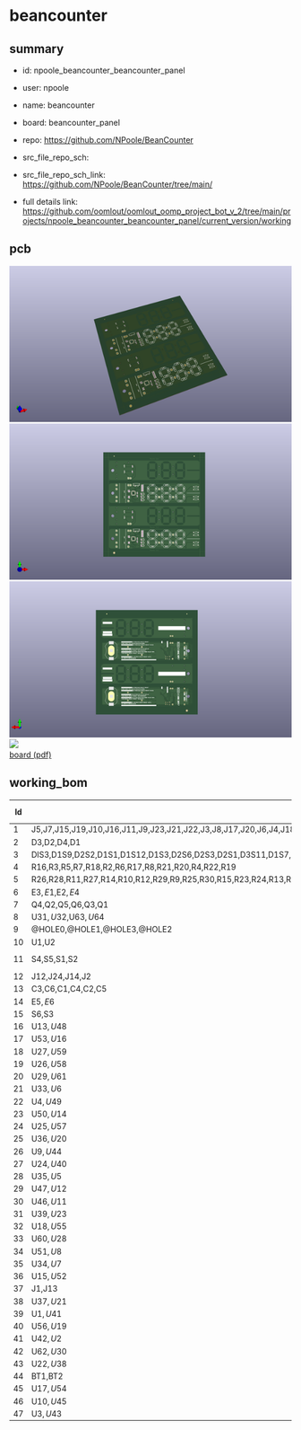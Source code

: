 # beancounter
 
## summary 
* id: npoole_beancounter_beancounter_panel
* user: npoole
* name: beancounter
* board: beancounter_panel
* repo: https://github.com/NPoole/BeanCounter



* src_file_repo_sch: 
* src_file_repo_sch_link: https://github.com/NPoole/BeanCounter/tree/main/
* full details link: https://github.com/oomlout/oomlout_oomp_project_bot_v_2/tree/main/projects/npoole_beancounter_beancounter_panel/current_version/working  



## pcb  
![](working_3d_600.png) 
![](working_3d_front_600.png)  
![](working_3d_back_600.png)  
![](working_600.png)  
[board (pdf)](working.pdf)  

## working_bom
| Id | Designator | Footprint | Quantity | Designation | Supplier and ref |  | None | 
| --- | --- | --- | --- | --- | --- | --- | --- | 
| 1 | J5,J7,J15,J19,J10,J16,J11,J9,J23,J21,J22,J3,J8,J17,J20,J6,J4,J18 | 1X01 | 18 |  |  |  | [''] | 
| 2 | D3,D2,D4,D1 | LED-0603 | 4 | IR LED |  |  | [''] | 
| 3 | DIS3,D1S9,D2S2,D1S1,D1S12,D1S3,D2S6,D2S3,D2S1,D3S11,D1S7,D1S4,D3S10,D2S14,D3S5,D3S8,D1S6,D3S1,D1S5,D3S9,D2S8,D3S7,D1S10,D1S8,D2S11,DIS1,D2S7,D3S14,D3S13,D2S10,D3S6,D2S4,D3S2,D1S11,D2S12,D2S9,D2S13,D3S4,D3S12,D2S5,D1S2,D3S3 | LED-0603 | 42 |  |  |  | [''] | 
| 4 | R16,R3,R5,R7,R18,R2,R6,R17,R8,R21,R20,R4,R22,R19 | 0603 | 14 | 33 |  |  | [''] | 
| 5 | R26,R28,R11,R27,R14,R10,R12,R29,R9,R25,R30,R15,R23,R24,R13,R1 | 0603 | 16 | 1k |  |  | [''] | 
| 6 | E$3,E$1,E$2,E$4 | FIDUCIAL-1X2 | 4 |  |  |  | [''] | 
| 7 | Q4,Q2,Q5,Q6,Q3,Q1 | SOT23-3 | 6 | 220mA/50V/3.5Î© |  |  | [''] | 
| 8 | U$31,U$32,U$63,U$64 | HARVATEK_DETECTOR | 4 | B19H1PT |  |  | [''] | 
| 9 | @HOLE0,@HOLE1,@HOLE3,@HOLE2 |  | 4 |  |  |  | [''] | 
| 10 | U1,U2 | 32M1-A_ATM | 2 | ATTINY861V-10MU |  |  | [''] | 
| 11 | S4,S5,S1,S2 | TACTILE_SWITCH_SMD_5.2MM | 4 | MOMENTARY-SWITCH-SPST-SMD-5.2MM-TALL |  |  | [''] | 
| 12 | J12,J24,J14,J2 | 1X02 | 4 |  |  |  | [''] | 
| 13 | C3,C6,C1,C4,C2,C5 | 0603 | 6 | 0.1uF |  |  | [''] | 
| 14 | E$5,E$6 | FIDUCIAL-1.5X3 | 2 |  |  |  | [''] | 
| 15 | S6,S3 | SWITCH_SPST_SMD_A | 2 |  |  |  | [''] | 
| 16 | U$13,U$48 | BY_PRESSING_COUNT#RESET_AGAIN0 | 2 |  |  |  | [''] | 
| 17 | U$53,U$16 | TO_ENTER_COUNTING_MODE_SELECTION0 | 2 |  |  |  | [''] | 
| 18 | U$27,U$59 | #COUNT#0 | 2 |  |  |  | [''] | 
| 19 | U$26,U$58 | #COMPLETE_DOCS_AT_GITHUB#COM#NPOOLE#BEANCOUNTER#0 | 2 |  |  |  | [''] | 
| 20 | U$29,U$61 | #SETUP#0 | 2 |  |  |  | [''] | 
| 21 | U$33,U$6 | #_3V#0 | 2 |  |  |  | [''] | 
| 22 | U$4,U$49 | #PRESS_SETUP_X1#0 | 2 |  |  |  | [''] | 
| 23 | U$50,U$14 | TO_ENTER_PART_PITCH_SETUP0 | 2 |  |  |  | [''] | 
| 24 | U$25,U$57 | ALL_DIGITS_ARE_BLINKING0 | 2 |  |  |  | [''] | 
| 25 | U$36,U$20 | 40 | 2 |  |  |  | [''] | 
| 26 | U$9,U$44 | BY_PRESSING_COUNT#RESET0 | 2 |  |  |  | [''] | 
| 27 | U$24,U$40 | #OFF#EXT#0 | 2 |  |  |  | [''] | 
| 28 | U$35,U$5 | 00 | 2 |  |  |  | [''] | 
| 29 | U$47,U$12 | #RESUME_COUNTING#0 | 2 |  |  |  | [''] | 
| 30 | U$46,U$11 | #_0 | 2 |  |  |  | [''] | 
| 31 | U$39,U$23 | #ON#0 | 2 |  |  |  | [''] | 
| 32 | U$18,U$55 | #RESET_COUNTER#0 | 2 |  |  |  | [''] | 
| 33 | U$60,U$28 | #RESET#0 | 2 |  |  |  | [''] | 
| 34 | U$51,U$8 | THEN_PRESS_COUNT#RESET_TO_INCREMENT0 | 2 |  |  |  | [''] | 
| 35 | U$34,U$7 | #_GND#0 | 2 |  |  |  | [''] | 
| 36 | U$15,U$52 | #PRESS_SETUP_X2#0 | 2 |  |  |  | [''] | 
| 37 | J1,J13 | 2X3_TEST_POINTS | 2 | AVR_SPI_PROG_3X2TESTPOINTS |  |  | [''] | 
| 38 | U$37,U$21 | 120 | 2 |  |  |  | [''] | 
| 39 | U$1,U$41 | OSHWBC#SVG0 | 2 |  |  |  | [''] | 
| 40 | U$56,U$19 | BY_HOLDING_COUNT#RESET_UNTIL0 | 2 |  |  |  | [''] | 
| 41 | U$42,U$2 | EXTERN_PWR0 | 2 |  |  |  | [''] | 
| 42 | U$62,U$30 | LOGO#SVG0 | 2 |  |  |  | [''] | 
| 43 | U$22,U$38 | 160 | 2 |  |  |  | [''] | 
| 44 | BT1,BT2 | BATTCON_20MM_4LEGS_OVERPASTE_INNER | 2 |  |  |  | [''] | 
| 45 | U$17,U$54 | THEN_PRESS_COUNT#RESET_TO_SELECT0 | 2 |  |  |  | [''] | 
| 46 | U$10,U$45 | FIRST_DIGIT_WILL_BLINK_WHILE_PAUSED#_0 | 2 |  |  |  | [''] | 
| 47 | U$3,U$43 | #PAUSE_COUNTING#0 | 2 |  |  |  | [''] | 




